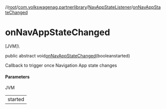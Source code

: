 //[root](../../../index.md)/[com.volkswagenag.partnerlibrary](../index.md)/[NavAppStateListener](index.md)/[onNavAppStateChanged](on-nav-app-state-changed.md)

# onNavAppStateChanged

[JVM]\

public abstract void[onNavAppStateChanged](on-nav-app-state-changed.md)(booleanstarted)

Callback to trigger once Navigation App state changes

#### Parameters

JVM

| |
|---|
| started |
